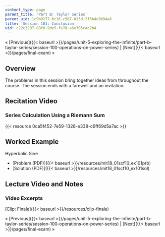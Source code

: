 ```yaml
---
content_type: page
parent_title: 'Part B: Taylor Series'
parent_uid: 1c9b9277-6c16-c587-013d-2f3b4e9b94a0
title: 'Session 101: Conclusion'
uid: c22c3207-88f0-9de5-fe78-a6e305cad2b4
---
```


« [Previous]({{< baseurl >}}/pages/unit-5-exploring-the-infinite/part-b-taylor-series/session-100-operations-on-power-series) | [Next]({{< baseurl >}}/pages/final-exam) »

Overview
--------

The problems in this session bring together ideas from throughout the course. The session ends with a farewell and an invitation.

Recitation Video
----------------

### Series Calculation Using a Riemann Sum

{{< resource 0ca5f452-7e59-1328-e338-c6ff69d5a7ac >}}

Worked Example
--------------

Hyperbolic Sine

*   [Problem (PDF)]({{< baseurl >}}/resources/mit18_01scf10_ex101prb)
*   [Solution (PDF)]({{< baseurl >}}/resources/mit18_01scf10_ex101sol)

Lecture Video and Notes
-----------------------

### Video Excerpts

[Clip: Finale]({{< baseurl >}}/resources/clip-finale)

« [Previous]({{< baseurl >}}/pages/unit-5-exploring-the-infinite/part-b-taylor-series/session-100-operations-on-power-series) | [Next]({{< baseurl >}}/pages/final-exam) »